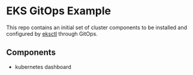 # EKS GitOps Example

This repo contains an initial set of cluster components to be installed and
configured by [eksctl](eksctl.io) through GitOps.

## Components

  - kubernetes dashboard


